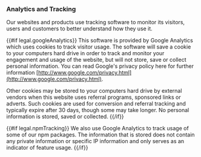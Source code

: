 
### Analytics and Tracking

Our websites and products use tracking software to monitor its visitors, users and customers to better understand how they use it. 

{{#if legal.googleAnalytics}}
This software is provided by Google Analytics which uses cookies to track visitor usage. The software will save a cookie to your computers hard drive in order to track and monitor your engagement and usage of the website, but will not store, save or collect personal information. You can read Google's privacy policy here for further information [http://www.google.com/privacy.html](http://www.google.com/privacy.html).

Other cookies may be stored to your computers hard drive by external vendors when this website uses referral programs, sponsored links or adverts. Such cookies are used for conversion and referral tracking and typically expire after 30 days, though some may take longer. No personal information is stored, saved or collected.
{{/if}}

{{#if legal.npmTracking}}
We also use Google Analytics to track usage of some of our npm packages. The information that is stored does not contain any private information or specific IP information and only serves as an indicator of feature usage.
{{/if}}